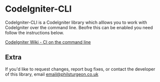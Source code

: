 CodeIgniter-CLI
===============

CodeIgniter-CLI is a CodeIgniter library which alllows you to work with CodeIgniter over 
the command line. Beofre this can be enabled you need follow the instructions below.

[CodeIgniter Wiki - CI on the command line](http://codeigniter.com/wiki/CI_on_the_command_line/)

Extra
-----

If you'd like to request changes, report bug fixes, or contact
the developer of this library, email <email@philsturgeon.co.uk>